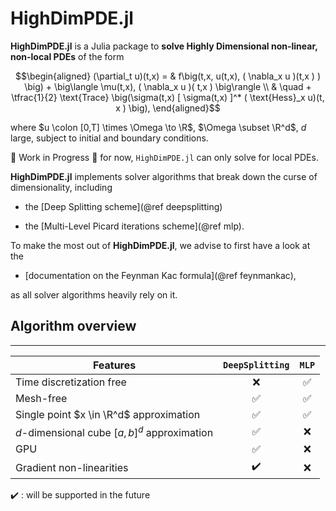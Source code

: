 
# HighDimPDE.jl


**HighDimPDE.jl** is a Julia package to **solve Highly Dimensional non-linear, non-local PDEs** of the form

```math
\begin{aligned}
   (\partial_t u)(t,x) = & f\big(t,x, u(t,x), ( \nabla_x u )(t,x ) ) \big)  + \big\langle \mu(t,x), ( \nabla_x u )( t,x ) \big\rangle \\
    & \quad  + \tfrac{1}{2} \text{Trace} \big(\sigma(t,x) [ \sigma(t,x) ]^* ( \text{Hess}_x u)(t, x ) \big),
\end{aligned}
```

where $u \colon [0,T] \times \Omega \to \R$, $\Omega \subset \R^d$, $d$ large,
subject to initial and boundary conditions.

🚧 Work in Progress 🚧 for now, `HighDimPDE.jl` can only solve for local PDEs.

**HighDimPDE.jl** implements solver algorithms that break down the curse of dimensionality, including

* the [Deep Splitting scheme](@ref deepsplitting)

* the [Multi-Level Picard iterations scheme](@ref mlp).

To make the most out of **HighDimPDE.jl**, we advise to first have a look at the 

* [documentation on the Feynman Kac formula](@ref feynmankac),

as all solver algorithms heavily rely on it.

## Algorithm overview

----------------------------------------------
Features  |    `DeepSplitting`   | `MLP`     |
----------|:----------------------:|:------------:
Time discretization free|   ❌ |         ✅ |
Mesh-free       | ✅ |                   ✅ |
Single point $x \in \R^d$ approximation| ✅   |  ✅ |
$d$-dimensional cube $[a,b]^d$ approximation| ✅   |          ❌ |
GPU             | ✅ |                   ❌ |
Gradient non-linearities    | ✔️|       ❌ |

✔️ : will be supported in the future
